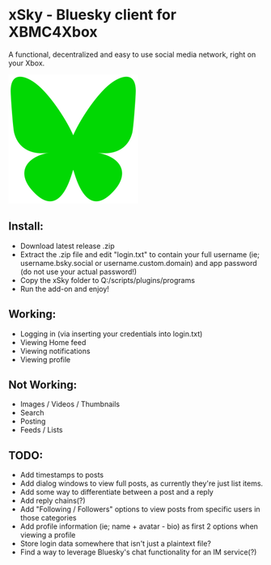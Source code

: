 # xSky - Bluesky client for XBMC4Xbox

A functional, decentralized and easy to use social media network, right on your Xbox.

![icon](icon.png)

## Install:
- Download latest release .zip
- Extract the .zip file and edit "login.txt" to contain your full username (ie; username.bsky.social or username.custom.domain) and app password (do not use your actual password!)
- Copy the xSky folder to Q:/scripts/plugins/programs
- Run the add-on and enjoy!

## Working:
- Logging in (via inserting your credentials into login.txt)
- Viewing Home feed
- Viewing notifications
- Viewing profile

## Not Working:
- Images / Videos / Thumbnails
- Search
- Posting
- Feeds / Lists

## TODO:
- Add timestamps to posts
- Add dialog windows to view full posts, as currently they're just list items.
- Add some way to differentiate between a post and a reply
- Add reply chains(?)
- Add "Following / Followers" options to view posts from specific users in those categories
- Add profile information (ie; name + avatar - bio) as first 2 options when viewing a profile
- Store login data somewhere that isn't just a plaintext file?
- Find a way to leverage Bluesky's chat functionality for an IM service(?)
